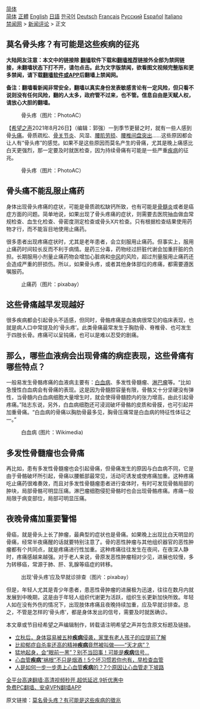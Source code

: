  <!-- 面包屑导航 --> <div class="breadcrumb"><!-- GTranslate: https://gtranslate.io/ -->  <div class="switcher notranslate">  <div class="selected">  <a href="#" onclick="return false;"> 简体</a>  </div>  <div class="option">  <a href="https://www.bannedbook.org" onclick="doGTranslate('zh-CN|zh-CN');jQuery('div.switcher div.selected a').html(jQuery(this).html());return false;" title="简体中文" class="nturl selected"> 简体</a>  <a href="https://www.bannedbook.org/zh-tw/" onclick="doGTranslate('zh-CN|zh-TW');jQuery('div.switcher div.selected a').html(jQuery(this).html());return false;" title="繁體中文" class="nturl"> 正體</a>  <a href="https://www.bannedbook.org/en/" onclick="doGTranslate('zh-CN|en');jQuery('div.switcher div.selected a').html(jQuery(this).html());return false;" title="English" class="nturl"> English</a>  <a href="https://www.bannedbook.org/ja/" onclick="doGTranslate('zh-CN|ja');jQuery('div.switcher div.selected a').html(jQuery(this).html());return false;" title="日本語" class="nturl"> 日語</a>  <a href="https://www.bannedbook.org/ko/" onclick="doGTranslate('zh-CN|ko');jQuery('div.switcher div.selected a').html(jQuery(this).html());return false;" title="한국어" class="nturl"> 한국어</a>  <a href="https://www.bannedbook.org/de/" onclick="doGTranslate('zh-CN|de');jQuery('div.switcher div.selected a').html(jQuery(this).html());return false;" title="Deutsch" class="nturl"> Deutsch</a>  <a href="https://www.bannedbook.org/fr/" onclick="doGTranslate('zh-CN|fr');jQuery('div.switcher div.selected a').html(jQuery(this).html());return false;" title="Français" class="nturl"> Français</a>  <a href="https://www.bannedbook.org/ru/" onclick="doGTranslate('zh-CN|ru');jQuery('div.switcher div.selected a').html(jQuery(this).html());return false;" title="Русский" class="nturl"> Русский</a>  <a href="https://www.bannedbook.org/es/" onclick="doGTranslate('zh-CN|es');jQuery('div.switcher div.selected a').html(jQuery(this).html());return false;" title="Español" class="nturl"> Español</a>  <a href="https://www.bannedbook.org/it/" onclick="doGTranslate('zh-CN|it');jQuery('div.switcher div.selected a').html(jQuery(this).html());return false;" title="Italiano" class="nturl"> Italiano</a>  </div>  </div>      <div class='breadcrumb-sub'><!-- Breadcrumb NavXT 6.3.0 --> <a href="https://www.bannedbook.org/" class="home">禁闻网</a> &gt; <a href="https://www.bannedbook.org/bnews/comments/" class="category">新闻评论</a> &gt; 正文</div></div><h2>莫名骨头疼？有可能是这些疾病的征兆</h2> <p class="notice"><b>大陆网友注意：本文中的链接除 <a href="https://github.com/bannedbook/fanqiang" >翻墙</a>软件下载和<a href="https://github.com/killgcd/justmysocks/blob/master/README.md">翻墙推荐</a>链接外全部为禁网链接，未翻墙状态下打不开，请勿点击。此为文字版禁闻，欲看图文视频完整版和更多禁闻，请下载<a href="https://github.com/bannedbook/fanqiang">翻墙软件或APP</a>后翻墙上禁闻网。</p><p>备注：翻墙看新闻非常安全，翻墙以真实身份发表敏感言论有一定风险，但只看不说则没有任何风险，翻的人太多，政府管不过来，也不管。信息自由是天赋人权，请放心大胆的翻墙。</b></p>  <div class="entry"> <figure> <p><figcaption>骨头疼（图片：PhotoAC）</figcaption></figure> <p>【<span class='wp_keywordlink_affiliate'><a href="https://www.soundofhope.org" title="希望之声" target="_blank">希望之声</a></span>2021年8月26日】（编辑：郭强）一到季节更替之时，就有一些人感到骨<a href="https://www.bannedbook.org/bnews/tag/%e5%a4%b4%e7%97%9b/" class="st_tag internal_tag" rel="tag" title="标签 头痛 下的日志">头痛</a>。骨质疏松、<a href="https://www.bannedbook.org/bnews/tag/%e9%aa%a8%e5%85%b3%e8%8a%82%e7%82%8e/" class="st_tag internal_tag" rel="tag" title="标签 骨关节炎 下的日志">骨关节炎</a>、风湿、<a href="https://www.bannedbook.org/bnews/tag/%e8%85%b0%e8%82%8c%e5%8a%b3%e6%8d%9f/" class="st_tag internal_tag" rel="tag" title="标签 腰肌劳损 下的日志">腰肌劳损</a>、<a href="https://www.bannedbook.org/bnews/tag/%e8%85%b0%e6%a4%8e%e9%97%b4%e7%9b%98%e7%aa%81%e5%87%ba/" class="st_tag internal_tag" rel="tag" title="标签 腰椎间盘突出 下的日志">腰椎间盘突出</a>……这些原因都会让人有“骨头疼”的感觉。如果不是这些原因而莫名产生的骨痛，尤其是晚上痛感比白天更强烈，那一定要及时就医检查，因为持续骨痛有可能是一些严重<a href="https://www.bannedbook.org/bnews/tag/%e7%96%be%e7%97%85/" class="st_tag internal_tag" rel="tag" title="标签 疾病 下的日志">疾病</a>的征兆。</p> <figure><figcaption>骨头疼（图片：PhotoAC）</figcaption></figure> <h2>骨头痛不能乱服止痛药</h2> <p>身体出现骨头疼痛的症状，可能是骨质疏松缺钙所致，也有可能是<a href="https://www.bannedbook.org/bnews/tag/%e9%aa%a8%e9%ab%93%e7%82%8e/" class="st_tag internal_tag" rel="tag" title="标签 骨髓炎 下的日志">骨髓炎</a>或者是癌症方面的问题。简单地说，如果出现了骨头疼痛的症状，则需要去医院抽血做血常规检查、血生化检查、骨密度测定检查或骨头X片检查。只有根据检查结果使用药物才行，而不能盲目地使用止痛药。</p>  <p>很多患者出现疼痛症状时，尤其是老年患者，会立刻服用止痛药。但事实上，服用止痛药时间较长反而不利于病情。是药三分毒，药物经过肝脏代谢会加重肝脏的负担。长期服用小剂量止痛药物会增加心脏病和<a href="https://www.bannedbook.org/bnews/tag/%E4%B8%AD%E9%A3%8E/" class="st_tag internal_tag" rel="tag" title="标签 中风 下的日志">中风</a>的风险，超过剂量服用止痛药还会造成严重的肝损伤。所以，如果骨头疼，或者其他身体部位的疼痛，都需要遵医嘱服药。</p> <figure><figcaption>止痛药（图片：pixabay）</figcaption></figure> <h2>这些骨痛越早发现越好</h2> <p>很多疾病都会引起骨头不适感，但同时，骨骼疼痛是血液病很常见的临床表现，也就是病人口中常提及的‘骨头疼’。此类骨痛最常发生于胸肋骨、脊椎骨、也可发生于四肢长骨。疼痛可以呈钝痛，也可以是难以忍受的剧痛。</p>  <h2>那么，哪些血液病会出现骨痛的病症表现，这些骨痛有哪些特点？</h2> <p>一般易发生骨骼疼痛的血液病主要有：<a href="https://www.bannedbook.org/bnews/tag/%E7%99%BD%E8%A1%80%E7%97%85/" class="st_tag internal_tag" rel="tag" title="标签 白血病 下的日志">白血病</a>、多发性骨髓瘤、<a href="https://www.bannedbook.org/bnews/tag/%E6%B7%8B%E5%B7%B4%E7%98%A4/" class="st_tag internal_tag" rel="tag" title="标签 淋巴瘤 下的日志">淋巴瘤</a>等。“比如急慢性白血病会有骨痛的表现。这是因为骨髓腔容量有限，骨骼又十分坚硬没有弹性，当骨髓内白血病细胞大量增生时，就会使得骨髓腔内的张力增高，由此引起骨疼痛。”陆志东说，另外，白血病细胞还可浸润破坏骨骼的皮质和骨膜，也可引起并加重骨痛。“白血病的骨痛以胸肋骨最多见，胸骨压痛常是白血病的特征性体征之一。”</p> <figure><figcaption>白血病 (图片：Wikimedia)</figcaption></figure> <h2>多发性骨髓瘤也会骨痛</h2> <p>再比如，患有多发性骨髓瘤也会引起骨痛，但骨痛发生的原因与白血病不同，它是由于骨骼破坏所引起，骨痛以腰骶部最常见，活动可诱发或使疼痛加重。这种疼痛吃止痛药很难奏效，而且对多发性骨髓瘤患者进行查体时，有时可发现骨骼局部的肿块，局部骨骼可明显压痛。淋巴瘤细胞侵犯骨骼时也会出现骨骼疼痛。疼痛一般局限于病变部位，局部可明显压痛。</p>  <h2>夜晚骨痛加重要警惕</h2> <p>骨癌，就是骨头上长了肿瘤，最典型的症状也是骨痛。如果晚上出现比白天明显的骨痛，经常半夜痛醒的话就要特别注意了。骨的恶性肿瘤与其他组织器官的恶性肿瘤都有个共同点，就是疼痛进行性加重。这种疼痛往往发生在夜间，在夜深人静时，疼痛感越来越强。对于老人来说，骨原发恶性肿瘤相对少见，进展也较慢，多为转移癌，常源于肺、肝、乳腺等癌症的转移。</p> <figure><figcaption>出现‘骨头疼’应及早就诊排查（图片：pixabay）</figcaption></figure> <p>但是，年轻人尤其是青少年患者，患恶性骨肿瘤的进展极为迅速，往往在数月内就发展到中晚期，这是由于年轻人组织代谢更为活跃，组织生长更新加快所致。年轻人如在没有外伤的情况下，出现肢体疼痛且夜晚持续加重，应及早就诊排查。总之，不管是怎样的‘骨头疼’，都是身体发出的信号，需要及时就医确诊。</p>  <p>本文章或节目经希望之声编辑制作，转载请注明希望之声并包含原文标题及链接。 </p> <ul class='op-related-articles' title='相关阅读'> <li><a href='https://www.bannedbook.org/bnews/health/20210826/1613479.html' target='_blank'>立秋后，身体容易被五种<b>疾病</b>侵袭，家里有老人孩子的应提前了解</a></li> <li><a href='https://www.bannedbook.org/bnews/comments/20210825/1612937.html' target='_blank'>比抑郁症自杀率还高的精神<b>疾病</b>竟然被叫做——“天才病”？</a></li> <li><a href='https://www.bannedbook.org/bnews/health/20210824/1612032.html' target='_blank'>猛地起身，会“眼前一黑”？别不当回事！可能是<b>疾病</b>信号…</a></li> <li><a href='https://www.bannedbook.org/bnews/health/20210822/1611092.html' target='_blank'>心血管<b>疾病</b>“祸根”不只是烟酒！5个坏习惯若你也有，早检查血管</a></li> <li><a href='https://www.bannedbook.org/bnews/health/20210822/1610916.html' target='_blank'>人是如何一步一步患上心血管<b>疾病</b>的？7个原因让心血管走下坡路</a></li> </ul> <p class="texttj"> <a href="https://github.com/bannedbook/fanqiang/wiki/V2ray%E6%9C%BA%E5%9C%BA" target="_blank">全平台高速翻墙:高清视频秒开,超低延迟,9折优惠中</a><br/> <a href="https://github.com/bannedbook/fanqiang/wiki/%E7%A6%81%E9%97%BB%E7%BD%91%E5%AE%89%E5%8D%93%E7%BF%BB%E5%A2%99%E6%96%B0%E9%97%BBAPP" target="_blank">免费PC翻墙、安卓VPN翻墙APP</a></p><p>原文链接：<a class="src_link"  href="https://www.soundofhope.org/post/495413" target="_blank">莫名骨头疼？有可能是这些疾病的徵兆</a></p><a name='sharetosocial'></a>  <div style="margin-bottom:5px;padding-bottom:5px;clear:both"> <div id="archive-pix-1" class="banner-ads"> <!-- AuctionX Display platform tag START --> <div id="26318x728x90x621x_ADSLOT2" clicktrack="%%CLICK_URL_ESC%%"></div> <!-- AuctionX Display platform tag END --> </div> <div id="archive-pix-2" class="banner-ads"> <!-- AuctionX Display platform tag START --> <div id="26315x300x250x621x_ADSLOT2" clicktrack="%%CLICK_URL_ESC%%"></div> <!-- AuctionX Display platform tag END --> </div> </div>  <div id="archive-pix-1" class="banner-ads"> <!-- AuctionX Display platform tag START --> <div id="26318x728x90x621x_ADSLOT3" clicktrack="%%CLICK_URL_ESC%%"></div> <!-- AuctionX Display platform tag END --> </div> </div><!--END ENTRY--> 